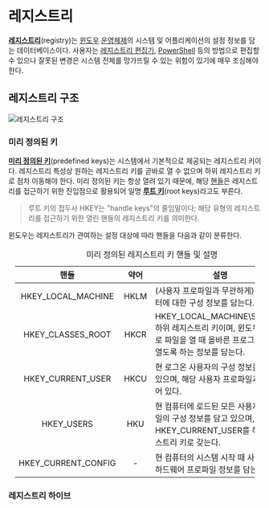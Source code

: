 # 레지스트리
**[레지스트리](https://learn.microsoft.com/en-us/windows/win32/sysinfo/registry)**(registry)는 [윈도우](Windows.md) [운영체제](https://en.wikipedia.org/wiki/Operating_system)의 시스템 및 어플리케이션의 설정 정보를 담는 데이터베이스이다. 사용자는 [레지스트리 편집기](https://en.wikipedia.org/wiki/Windows_Registry#Registry_editors), [PowerShell](PowerShell.md) 등의 방법으로 편집할 수 있으나 잘못된 변경은 시스템 전체를 망가뜨릴 수 있는 위험이 있기에 매우 조심해야 한다.

## 레지스트리 구조
![레지스트리 구조](https://learn.microsoft.com/en-us/windows/win32/sysinfo/images/regtree.png)

### 미리 정의된 키
**[미리 정의된 키](https://learn.microsoft.com/en-us/windows/win32/sysinfo/predefined-keys)**(predefined keys)는 시스템에서 기본적으로 제공되는 레지스트리 키이다. 레지스트리 특성상 원하는 레지스트리 키를 곧바로 열 수 없으며 하위 레지스트리 키로 점차 이동해야 한다. 미리 정의된 키는 항상 열려 있기 때문에, 해당 [핸들](Process.md#핸들)은 레지스트리를 접근하기 위한 진입점으로 활용되어 일명 **[루트 키](https://en.wikipedia.org/wiki/Windows_Registry#Root_keys)**(root keys)라고도 부른다.

> 루트 키의 접두사 HKEY는 "handle keys"의 줄임말이다; 해당 유형의 레지스트리를 접근하기 위한 열린 핸들의 레지스트리 키를 의미한다.

윈도우는 레지스트리가 관여하는 설정 대상에 따라 핸들을 다음과 같이 분류한다.

<table style="width: 95%; margin-left: auto; margin-right: auto;"><caption style="caption-side: top;">미리 정의된 레지스트리 키 핸들 및 설명</caption><colgroup><col style="width: 25%;"/><col style="width: 10%;"/><col style="width: 65%;"/></colgroup><thead><tr><th style="text-align: center;">핸들</th><th style="text-align: center;">약어</th><th style="text-align: center;">설명</th></tr></thead><tbody><tr><td style="text-align: center;">HKEY_LOCAL_MACHINE</td><td style="text-align: center;">HKLM</td><td>(사용자 프로파일과 무관하게) 현 컴퓨터에 대한 구성 정보를 담는다.</td></tr><tr><td style="text-align: center;">HKEY_CLASSES_ROOT</td><td style="text-align: center;">HKCR</td><td>HKEY_LOCAL_MACHINE\Software 하위 레지스트리 키이며, 윈도우 탐색기로 파일을 열 때 올바른 프로그램으로 열도록 하는 정보를 담는다.</td></tr><tr><td style="text-align: center;">HKEY_CURRENT_USER</td><td style="text-align: center;">HKCU</td><td>현 로그온 사용자의 구성 정보를 담고 있으며, 해당 사용자 프로파일과 연계되어 있다.</td></tr><tr><td style="text-align: center;">HKEY_USERS</td><td style="text-align: center;">HKU</td><td>현 컴퓨터에 로드된 모든 사용자 프로파일의 구성 정보를 담고 있으며, HKEY_CURRENT_USER를 하위 레지스트리 키로 갖는다.</td></tr><tr><td style="text-align: center;">HKEY_CURRENT_CONFIG</td><td style="text-align: center;">-</td><td>현 컴퓨터의 시스템 시작 때 사용되는 하드웨어 프로파일 정보를 담는다.</td></tr></tbody></table>

### 레지스트리 하이브
